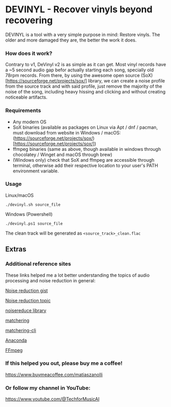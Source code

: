# DEVINYL - Recover vinyls beyond recovering

DEVINYL is a tool with a very simple purpose in mind: Restore vinyls. The older and more damaged they are, the better the work it does.

### How does it work?

Contrary to v1, DeVinyl v2 is as simple as it can get. Most vinyl records have a ~5 second audio gap befor actually starting each song, specially old 78rpm records. From there, by using the awesome open source (SoX)[https://sourceforge.net/projects/sox/] library, we can create a noise profile from the source track and with said profile, just remove the majority of the noise of the song, including heavy hissing and clicking and without creating noticeable artifacts.

### Requirements

* Any modern OS 
* SoX binaries (available as packages on Linux via Apt / dnf / pacman, must download from website in Windows / macOS: (https://sourceforge.net/projects/sox/)[https://sourceforge.net/projects/sox/])
* ffmpeg binaries (same as above, though available in windows through chocolatey / Winget and macOS through brew)
* (Windows only) check that SoX and ffmpeg are accessible through terminal, otherwise add their respective location to your user's PATH environment variable.

### Usage

Linux/macOS
```
./devinyl.sh source_file
```

Windows (Powershell)
```
./devinyl.ps1 source_file
```

The clean track will be generated as `<source_track>_clean.flac`
## Extras

### Additional reference sites

These links helped me a lot better understanding the topics of audio processing and noise reduction in general: 

[Noise reduction gist](https://github.com/dodiku/noise_reduction/blob/master/noise.py)

[Noise reduction topic](http://dsp.stackexchange.com/search?q=noise+reduction/)

[noisereduce library](https://github.com/timsainb/noisereduce)

[matchering](https://github.com/sergree/matchering)

[matchering-cli](https://github.com/sergree/matchering-cli)

[Anaconda](https://www.anaconda.com/products/individual#Downloads)

[FFmpeg](https://www.ffmpeg.org/download.html)


### If this helped you out, please buy me a coffee!

https://www.buymeacoffee.com/matiaszanolli

### Or follow my channel in YouTube:

https://www.youtube.com/@TechforMusicAI